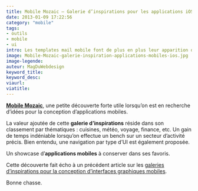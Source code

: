 ```yaml
---
title: Mobile Mozaic – Galerie d’inspirations pour les applications iOS
date: 2013-01-09 17:22:56
category: "mobile"
tags:
- outils
- mobile
- ui
intro: Les templates mail mobile font de plus en plus leur apparition dans les stratégies de marketing mobile des marques. Atteindre le plus grand nombre de contacts sur les supports desktop et mobiles est désormais possible. Encore faut-il connaître le Comment.
image: Mobile-Mozaic-galerie-inspiration-applications-mobiles-ios.jpg
image-legende:
auteur: MagDuWebdesign
keyword_title:
keyword_desc:
viaurl:
viatitle:
---
```


<p><strong><a title="Mobilemozaic.com" href="http://www.mobilemozaic.com" target="_blank">Mobile Mozaic</a></strong>, une petite découverte forte utile lorsqu’on est en recherche d’idées pour la conception d’applications mobiles.<span id="more-2762"></span></p>
<p>La valeur ajoutée de cette <strong>galerie d’inspirations</strong> réside dans son classement&nbsp;par thématiques : cuisines, météo, voyage, finance, etc. Un gain de temps indéniable lorsqu’on effectue un bench sur un secteur d’activité précis. Bien entendu, une navigation par type d’UI est également proposée.</p>
<p>Un showcase d’<strong>applications mobiles</strong> à conserver dans ses favoris.</p>
<p>Cette découverte fait écho à un précédent article sur les <a title="30 sources d’inspiration pour vos prochaines applications Web mobile" href="http://magazineduwebdesign.com/30-sources-dinspiration-pour-vos-prochaines-applications-web-mobiles">galeries d’inspirations pour la conception d’interfaces graphiques mobiles</a>.</p>
<p>Bonne chasse.</p>